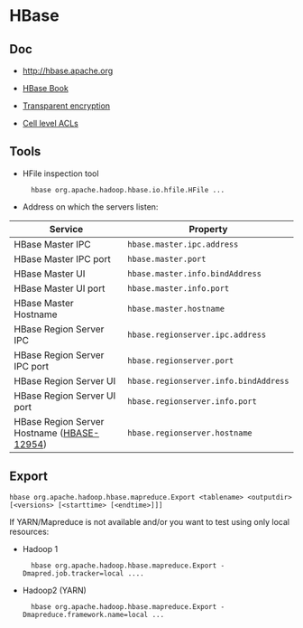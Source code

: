 # HBase

## Doc

* http://hbase.apache.org

* [HBase Book](http://hbase.apache.org/book.html)
* [Transparent encryption](http://hbase.apache.org/book.html#hbase.encryption.server)
* [Cell level ACLs](http://hbase.apache.org/book.html#hbase.accesscontrol.configuration)

## Tools

* HFile inspection tool

        hbase org.apache.hadoop.hbase.io.hfile.HFile ...

* Address on which the servers listen:

Service | Property
------- | ---------
HBase Master IPC | `hbase.master.ipc.address`
HBase Master IPC port | `hbase.master.port`
HBase Master UI |	`hbase.master.info.bindAddress`
HBase Master UI port | `hbase.master.info.port`
HBase Master Hostname |	`hbase.master.hostname`
HBase Region Server IPC | `hbase.regionserver.ipc.address`
HBase Region Server IPC port| `hbase.regionserver.port`
HBase Region Server UI | `hbase.regionserver.info.bindAddress`
HBase Region Server UI port | `hbase.regionserver.info.port`
HBase Region Server Hostname ([HBASE-12954]) | `hbase.regionserver.hostname`

[HBASE-12954]: https://issues.apache.org/jira/browse/HBASE-12954
       
## Export

    hbase org.apache.hadoop.hbase.mapreduce.Export <tablename> <outputdir> [<versions> [<starttime> [<endtime>]]]
    
If YARN/Mapreduce is not available and/or you want to test using only local resources:

* Hadoop 1

        hbase org.apache.hadoop.hbase.mapreduce.Export -Dmapred.job.tracker=local ....
        
* Hadoop2 (YARN)

        hbase org.apache.hadoop.hbase.mapreduce.Export -Dmapreduce.framework.name=local ...
        
